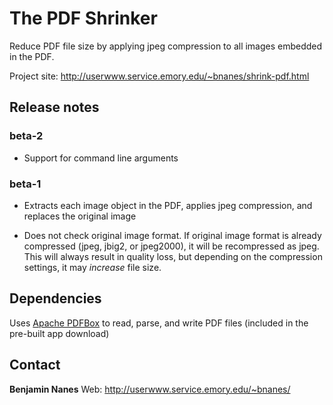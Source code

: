 The PDF Shrinker
================

Reduce PDF file size by applying jpeg compression to all images embedded in the PDF.

Project site: <http://userwww.service.emory.edu/~bnanes/shrink-pdf.html>

Release notes
-------------

### beta-2

- Support for command line arguments

### beta-1

- Extracts each image object in the PDF, applies jpeg compression, and replaces the original image

- Does not check original image format. If original image format is already compressed (jpeg, jbig2, or jpeg2000), it will be recompressed as jpeg. This will always result in quality loss, but depending on the compression settings, it may *increase* file size.

Dependencies
------------

Uses [Apache PDFBox](http://pdfbox.apache.org/) to read, parse, and write PDF files (included in the pre-built app download)

Contact
-------

**Benjamin Nanes**
Web: <http://userwww.service.emory.edu/~bnanes/>
